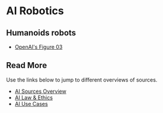 # AI Robotics

## Humanoids robots

- [OpenAI's Figure 03](https://www.youtube.com/watch?v=NL2zbYhC5Z4)

## Read More

Use the links below to jump to different overviews of sources.

- [AI Sources Overview](AI_sources.md)
- [AI Law & Ethics](ai_ethics.md)
- [AI Use Cases](AI_use_cases.md)